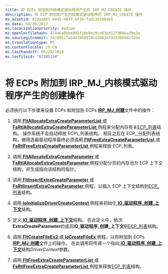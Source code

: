 ```yaml
---
title: 将 ECPs 附加到内核模式驱动程序产生的 IRP_MJ_CREATE 操作
description: 将 ECP 附加到产生内核模式驱动程序的 IRP_MJ_CREATE 操作
ms.assetid: 87daa861-b0d5-4877-bf16-fad120108de6
ms.date: 04/20/2017
ms.localizationpriority: medium
ms.openlocfilehash: 47446a0bbe085f18e9ec9ce816d12f96b6a39e2a
ms.sourcegitcommit: fb7d95c7a5d47860918cd3602efdd33b69dcf2da
ms.translationtype: MT
ms.contentlocale: zh-CN
ms.lasthandoff: 06/25/2019
ms.locfileid: "67385324"
---
```

# <a name="attaching-ecps-to-irpmjcreate-operations-that-a-kernel-mode-driver-originated"></a>将 ECPs 附加到 IRP\_MJ\_内核模式驱动程序产生的创建操作


必须执行以下步骤来设置 ECPs 和附加到 ECPs [ **IRP\_MJ\_创建**](https://docs.microsoft.com/windows-hardware/drivers/ifs/irp-mj-create)文件中的操作：

1.  调用[ **FltAllocateExtraCreateParameterList** ](https://docs.microsoft.com/windows-hardware/drivers/ddi/content/fltkernel/nf-fltkernel-fltallocateextracreateparameterlist)或[ **FsRtlAllocateExtraCreateParameterList** ](https://msdn.microsoft.com/library/windows/hardware/ff545632)例程来分配内存有关[ECP\_列表](https://docs.microsoft.com/previous-versions/windows/hardware/drivers/ff540148(v=vs.85))结构。 操作系统不会自动释放 ECP\_列表结构。 相反之后在 ECP,\_分配列表结构，微筛选器驱动程序最终必须调用[ **FltFreeExtraCreateParameterList** ](https://docs.microsoft.com/windows-hardware/drivers/ddi/content/fltkernel/nf-fltkernel-fltfreeextracreateparameterlist)或[ **FsRtlFreeExtraCreateParameterList** ](https://msdn.microsoft.com/library/windows/hardware/ff546005)例程来释放 ECP\_列表。

2.  调用[ **FltAllocateExtraCreateParameter** ](https://docs.microsoft.com/windows-hardware/drivers/ddi/content/fltkernel/nf-fltkernel-fltallocateextracreateparameter)或[ **FsRtlAllocateExtraCreateParameter** ](https://msdn.microsoft.com/library/windows/hardware/ff545609)例程分配分页的内存池为 ECP 上下文结构，并生成指向该结构的指针。

3.  调用[ **FltInsertExtraCreateParameter** ](https://docs.microsoft.com/windows-hardware/drivers/ddi/content/fltkernel/nf-fltkernel-fltinsertextracreateparameter)或[ **FsRtlInsertExtraCreateParameter** ](https://msdn.microsoft.com/library/windows/hardware/ff546179)例程，以插入 ECP 上下文结构到[ECP\_列表](https://docs.microsoft.com/previous-versions/windows/hardware/drivers/ff540148(v=vs.85))结构。

4.  调用[ **IoInitializeDriverCreateContext** ](https://docs.microsoft.com/windows-hardware/drivers/ddi/content/ntddk/nf-ntddk-ioinitializedrivercreatecontext)例程来初始化[ **IO\_驱动程序\_创建\_上下文**](https://docs.microsoft.com/windows-hardware/drivers/ddi/content/ntddk/ns-ntddk-_io_driver_create_context)结构。

5.  定义[ **IO\_驱动程序\_创建\_上下文**](https://docs.microsoft.com/windows-hardware/drivers/ddi/content/ntddk/ns-ntddk-_io_driver_create_context)结构。 在此定义中，依次**ExtraCreateParameter**的成员**IO\_驱动程序\_创建\_上下文**到[ECP\_列表](https://docs.microsoft.com/previous-versions/windows/hardware/drivers/ff540148(v=vs.85))结构。

6.  调用[ **FltCreateFileEx2** ](https://docs.microsoft.com/windows-hardware/drivers/ddi/content/fltkernel/nf-fltkernel-fltcreatefileex2)或[ **IoCreateFileEx** ](https://docs.microsoft.com/windows-hardware/drivers/ddi/content/ntddk/nf-ntddk-iocreatefileex)例程，以将附加到 ECPs [ **IRP\_MJ\_创建**](https://docs.microsoft.com/windows-hardware/drivers/ifs/irp-mj-create)文件上的操作。 在此调用将传递一个指向[ **IO\_驱动程序\_创建\_上下文**](https://docs.microsoft.com/windows-hardware/drivers/ddi/content/ntddk/ns-ntddk-_io_driver_create_context)结构*DriverContext*参数。

7.  调用[ **FltFreeExtraCreateParameterList** ](https://docs.microsoft.com/windows-hardware/drivers/ddi/content/fltkernel/nf-fltkernel-fltfreeextracreateparameterlist)或[ **FsRtlFreeExtraCreateParameterList** ](https://msdn.microsoft.com/library/windows/hardware/ff546005)例程来释放[ECP\_列表](https://docs.microsoft.com/previous-versions/windows/hardware/drivers/ff540148(v=vs.85))结构。

 

 




